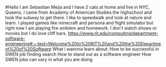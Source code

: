#Hello I am Sebastian Mejia and I have 2 cats at home and live in NYC, Queens. I came from Academy of American Studies the highschool and took the subway to get there. I like to speedwalk and look at nature and learn. I played games like minecraft and persona and flight simulator but right now I am playing fire emblem and homework. I don't watch shows or movies but I do love cliff bars.
https://www.rit.edu/computing/department-software-engineering#:~:text=Welcome%20to%20RIT%20and%20the%20Department%20of%20Software
What i wannna learn about:
How to be successful in SWEN job finding search
How to stand out as a software engineer
How SWEN jobs can vary in what you are doing
